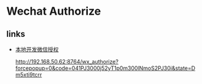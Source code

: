 # Wechat Authorize

## links

- [本地开发微信授权](https://mp.weixin.qq.com/debug/cgi-bin/sandbox?t=sandbox/login&token=1615563023&lang=zh_CN)

  http://192.168.50.62:8764/wx_authorize?forcepopup=0&code=041PJ3000j52yT1p0m300lNmoS2PJ30i&state=Dm5xti9tcrr

